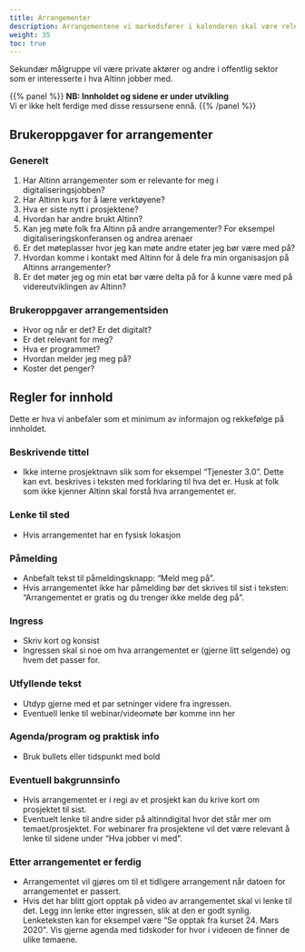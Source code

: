 ```yaml
---
title: Arrangementer
description: Arrangementene vi markedsfører i kalenderen skal være relevante for etater og kommuner som jobber med digitalisering. Dette kan være tjenesteeiere som allerede bruker Altinn og andre som ikke bruker Altinn ennå, men er interessert i å høre om muligheter. 
weight: 35
toc: true
---
```


Sekundær målgruppe vil være private aktører og andre i offentlig sektor som er interesserte i hva Altinn jobber med.

{{% panel %}}
**NB: Innholdet og sidene er under utvikling**  
Vi er ikke helt ferdige med disse ressursene ennå.
{{% /panel %}}

## Brukeroppgaver for arrangementer

### Generelt

1. Har Altinn arrangementer som er relevante for meg i digitaliseringsjobben? 
2. Har Altinn kurs for å lære verktøyene? 
3. Hva er siste nytt i prosjektene?  
4. Hvordan har andre brukt Altinn? 
5. Kan jeg møte folk fra Altinn på andre arrangementer? For eksempel digitaliseringskonferansen og andrea arenaer
6. Er det møteplasser hvor jeg kan møte andre etater jeg bør være med på? 
7. Hvordan komme i kontakt med Altinn for å dele fra min organisasjon på Altinns arrangementer? 
8. Er det møter jeg og min etat bør være delta på for å kunne være med på videreutviklingen av Altinn? 

### Brukeroppgaver arrangementsiden
- Hvor og når er det? Er det digitalt? 
- Er det relevant for meg?  
- Hva er programmet? 
- Hvordan melder jeg meg på?  
- Koster det penger? 

## Regler for innhold 

Dette er hva vi anbefaler som et minimum av informajon og rekkefølge på innholdet. 

### Beskrivende tittel 
- Ikke interne prosjektnavn slik som for eksempel “Tjenester 3.0”. Dette kan evt. beskrives i teksten med forklaring til hva det er. Husk at folk som ikke kjenner Altinn skal forstå hva arrangementet er. 

### Lenke til sted 
- Hvis arrangementet har en fysisk lokasjon 

### Påmelding 
- Anbefalt tekst til påmeldingsknapp: “Meld meg på”.  
- Hvis arrangementet ikke har påmelding bør det skrives til sist i teksten: “Arrangementet er gratis og du trenger ikke melde deg på”. 

### Ingress 
- Skriv kort og konsist  
- Ingressen skal si noe om hva arrangementet er (gjerne litt selgende) og hvem det passer for. 

### Utfyllende tekst 
- Utdyp gjerne med et par setninger videre fra ingressen.  
- Eventuell lenke til webinar/videomøte bør komme inn her 

### Agenda/program og praktisk info 
- Bruk bullets eller tidspunkt med bold 

### Eventuell bakgrunnsinfo 
- Hvis arrangementet er i regi av et prosjekt kan du krive kort om prosjektet til sist. 
- Eventuelt lenke til andre sider på altinndigital hvor det står mer om temaet/prosjektet. For webinarer fra prosjektene vil det være relevant å lenke til sidene under “Hva jobber vi med”. 

### Etter arrangementet er ferdig 
- Arrangementet vil gjøres om til et tidligere arrangement når datoen for arrangementet er passert.  
- Hvis det har blitt gjort opptak på video av arrangementet skal vi lenke til det. Legg inn lenke etter ingressen, slik at den er godt synlig. Lenketeksten kan for eksempel være “Se opptak fra kurset 24. Mars 2020". Vis gjerne agenda med tidskoder for hvor i videoen de finner de ulike temaene. 
